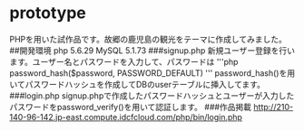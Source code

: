 # prototype
PHPを用いた試作品です。故郷の鹿児島の観光をテーマに作成してみました。
##開発環境
php 5.6.29
MySQL 5.1.73
###signup.php
新規ユーザー登録を行います。ユーザー名とパスワードを入力して、パスワードは
'''php
password_hash($password, PASSWORD_DEFAULT)
'''
password_hash()を用いてパスワードハッシュを作成してDBのuserテーブルに挿入してます。
###login.php
signup.phpで作成したパスワードハッシュとユーザーが入力したパスワードをpassword_verify()を用いて認証します。
###作品掲載
http://210-140-96-142.jp-east.compute.idcfcloud.com/php/bin/login.php
